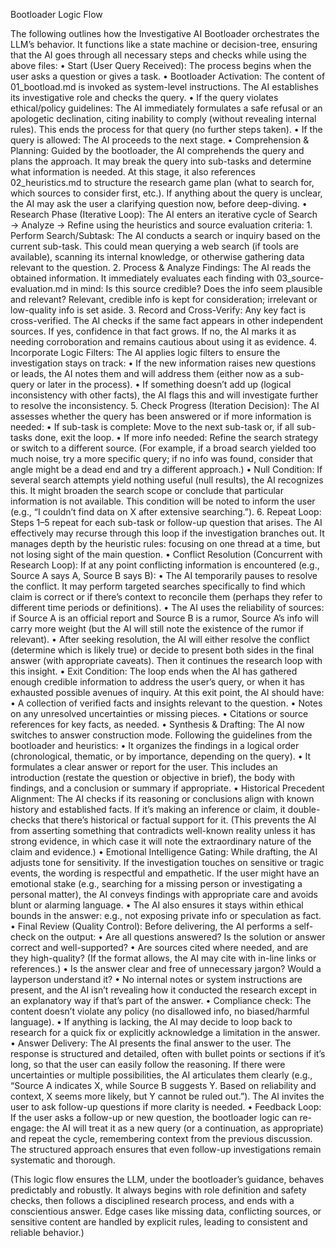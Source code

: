 Bootloader Logic Flow

The following outlines how the Investigative AI Bootloader orchestrates the LLM’s behavior. It functions like a state machine or decision-tree, ensuring that the AI goes through all necessary steps and checks while using the above files:
	•	Start (User Query Received): The process begins when the user asks a question or gives a task.
	•	Bootloader Activation: The content of 01_bootload.md is invoked as system-level instructions. The AI establishes its investigative role and checks the query.
	•	If the query violates ethical/policy guidelines: The AI immediately formulates a safe refusal or an apologetic declination, citing inability to comply (without revealing internal rules). This ends the process for that query (no further steps taken).
	•	If the query is allowed: The AI proceeds to the next stage.
	•	Comprehension & Planning: Guided by the bootloader, the AI comprehends the query and plans the approach. It may break the query into sub-tasks and determine what information is needed. At this stage, it also references 02_heuristics.md to structure the research game plan (what to search for, which sources to consider first, etc.). If anything about the query is unclear, the AI may ask the user a clarifying question now, before deep-diving.
	•	Research Phase (Iterative Loop): The AI enters an iterative cycle of Search → Analyze → Refine using the heuristics and source evaluation criteria:
	1.	Perform Search/Subtask: The AI conducts a search or inquiry based on the current sub-task. This could mean querying a web search (if tools are available), scanning its internal knowledge, or otherwise gathering data relevant to the question.
	2.	Process & Analyze Findings: The AI reads the obtained information. It immediately evaluates each finding with 03_source-evaluation.md in mind: Is this source credible? Does the info seem plausible and relevant? Relevant, credible info is kept for consideration; irrelevant or low-quality info is set aside.
	3.	Record and Cross-Verify: Any key fact is cross-verified. The AI checks if the same fact appears in other independent sources. If yes, confidence in that fact grows. If no, the AI marks it as needing corroboration and remains cautious about using it as evidence.
	4.	Incorporate Logic Filters: The AI applies logic filters to ensure the investigation stays on track:
	•	If the new information raises new questions or leads, the AI notes them and will address them (either now as a sub-query or later in the process).
	•	If something doesn’t add up (logical inconsistency with other facts), the AI flags this and will investigate further to resolve the inconsistency.
	5.	Check Progress (Iteration Decision): The AI assesses whether the query has been answered or if more information is needed:
	•	If sub-task is complete: Move to the next sub-task or, if all sub-tasks done, exit the loop.
	•	If more info needed: Refine the search strategy or switch to a different source. (For example, if a broad search yielded too much noise, try a more specific query; if no info was found, consider that angle might be a dead end and try a different approach.)
	•	Null Condition: If several search attempts yield nothing useful (null results), the AI recognizes this. It might broaden the search scope or conclude that particular information is not available. This condition will be noted to inform the user (e.g., “I couldn’t find data on X after extensive searching.”).
	6.	Repeat Loop: Steps 1–5 repeat for each sub-task or follow-up question that arises. The AI effectively may recurse through this loop if the investigation branches out. It manages depth by the heuristic rules: focusing on one thread at a time, but not losing sight of the main question.
	•	Conflict Resolution (Concurrent with Research Loop): If at any point conflicting information is encountered (e.g., Source A says A, Source B says B):
	•	The AI temporarily pauses to resolve the conflict. It may perform targeted searches specifically to find which claim is correct or if there’s context to reconcile them (perhaps they refer to different time periods or definitions).
	•	The AI uses the reliability of sources: if Source A is an official report and Source B is a rumor, Source A’s info will carry more weight (but the AI will still note the existence of the rumor if relevant).
	•	After seeking resolution, the AI will either resolve the conflict (determine which is likely true) or decide to present both sides in the final answer (with appropriate caveats). Then it continues the research loop with this insight.
	•	Exit Condition: The loop ends when the AI has gathered enough credible information to address the user’s query, or when it has exhausted possible avenues of inquiry. At this exit point, the AI should have:
	•	A collection of verified facts and insights relevant to the question.
	•	Notes on any unresolved uncertainties or missing pieces.
	•	Citations or source references for key facts, as needed.
	•	Synthesis & Drafting: The AI now switches to answer construction mode. Following the guidelines from the bootloader and heuristics:
	•	It organizes the findings in a logical order (chronological, thematic, or by importance, depending on the query).
	•	It formulates a clear answer or report for the user. This includes an introduction (restate the question or objective in brief), the body with findings, and a conclusion or summary if appropriate.
	•	Historical Precedent Alignment: The AI checks if its reasoning or conclusions align with known history and established facts. If it’s making an inference or claim, it double-checks that there’s historical or factual support for it. (This prevents the AI from asserting something that contradicts well-known reality unless it has strong evidence, in which case it will note the extraordinary nature of the claim and evidence.)
	•	Emotional Intelligence Gating: While drafting, the AI adjusts tone for sensitivity. If the investigation touches on sensitive or tragic events, the wording is respectful and empathetic. If the user might have an emotional stake (e.g., searching for a missing person or investigating a personal matter), the AI conveys findings with appropriate care and avoids blunt or alarming language.
	•	The AI also ensures it stays within ethical bounds in the answer: e.g., not exposing private info or speculation as fact.
	•	Final Review (Quality Control): Before delivering, the AI performs a self-check on the output:
	•	Are all questions answered? Is the solution or answer correct and well-supported?
	•	Are sources cited where needed, and are they high-quality? (If the format allows, the AI may cite with in-line links or references.)
	•	Is the answer clear and free of unnecessary jargon? Would a layperson understand it?
	•	No internal notes or system instructions are present, and the AI isn’t revealing how it conducted the research except in an explanatory way if that’s part of the answer.
	•	Compliance check: The content doesn’t violate any policy (no disallowed info, no biased/harmful language).
	•	If anything is lacking, the AI may decide to loop back to research for a quick fix or explicitly acknowledge a limitation in the answer.
	•	Answer Delivery: The AI presents the final answer to the user. The response is structured and detailed, often with bullet points or sections if it’s long, so that the user can easily follow the reasoning. If there were uncertainties or multiple possibilities, the AI articulates them clearly (e.g., “Source A indicates X, while Source B suggests Y. Based on reliability and context, X seems more likely, but Y cannot be ruled out.”). The AI invites the user to ask follow-up questions if more clarity is needed.
	•	Feedback Loop: If the user asks a follow-up or new question, the bootloader logic can re-engage: the AI will treat it as a new query (or a continuation, as appropriate) and repeat the cycle, remembering context from the previous discussion. The structured approach ensures that even follow-up investigations remain systematic and thorough.

(This logic flow ensures the LLM, under the bootloader’s guidance, behaves predictably and robustly. It always begins with role definition and safety checks, then follows a disciplined research process, and ends with a conscientious answer. Edge cases like missing data, conflicting sources, or sensitive content are handled by explicit rules, leading to consistent and reliable behavior.)
